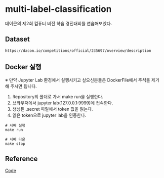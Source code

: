 # multi-label-classification
데이콘의 제2회 컴퓨터 비전 학습 경진대회를 연습해보았다.

## Dataset
```
https://dacon.io/competitions/official/235697/overview/description
```

## Docker 실행
※ 만약 Jupyter Lab 환경에서 실행시키고 싶으신분들은 DockerFile에서 주석을 제거해 주시면 됩니다.
1. Repository의 폴더로 가서 make run을 실행한다.
2. 브라우저에서 jupyter lab(127.0.0.1:9999)에 접속한다. 
3. 생성된 .secret 파일에서 token 값을 읽는다.
4. 읽은 token으로 jupyter lab을 인증한다.

```shell
# 서버 실행
make run

# 서버 다운
make stop
```


## Reference
[Code](https://dacon.io/competitions/official/235697/codeshare/2440?page=1&dtype=recent)